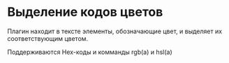 # Выделение кодов цветов

Плагин находит в тексте элементы, обозначающие цвет, и выделяет их соответствующим цветом.

Поддерживаются Hex-коды и комманды rgb(a) и hsl(a)
